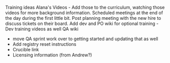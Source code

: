 Training ideas
Alana's Videos - Add those to the curriculum, watching those videos for more background information.
Scheduled meetings at the end of the day during the first little bit. Post planning meeting with the new hire to discuss tickets on their board.
Add dev and PO wiki for optional training - Dev training videos as well
QA wiki
- move QA sprint work over to getting started and updating that as well
- Add registry reset instructions
- Crucible link
- Licensing information (from Andrew?)
